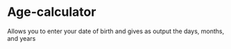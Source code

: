 # Age-calculator
Allows you to enter your date of birth and gives as output the days, months, and years
